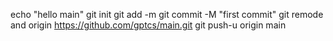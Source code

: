 echo "hello main"
git init
git add -m
git commit -M "first commit"
git remode and origin
https://github.com/gptcs/main.git
git push-u origin main
